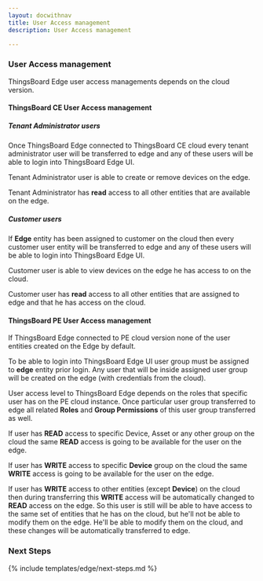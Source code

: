 ```yaml
---
layout: docwithnav
title: User Access management
description: User Access management

---
```

### User Access management

ThingsBoard Edge user access managements depends on the cloud version.
 
#### ThingsBoard CE User Access management
##### Tenant Administrator users
Once ThingsBoard Edge connected to ThingsBoard CE cloud every tenant administrator user will be transferred to edge and any of these users will be able to login into ThingsBoard Edge UI.

Tenant Administrator user is able to create or remove devices on the edge. 

Tenant Administrator has **read** access to all other entities that are available on the edge.   

##### Customer users
If **Edge** entity has been assigned to customer on the cloud then every customer user entity will be transferred to edge and any of these users will be able to login into ThingsBoard Edge UI.

Customer user is able to view devices on the edge he has access to on the cloud. 

Customer user has **read** access to all other entities that are assigned to edge and that he has access on the cloud.   

#### ThingsBoard PE User Access management
If ThingsBoard Edge connected to PE cloud version none of the user entities created on the Edge by default.

To be able to login into ThingsBoard Edge UI user group must be assigned to **edge** entity prior login.
Any user that will be inside assigned user group will be created on the edge (with credentials from the cloud).

User access level to ThingsBoard Edge depends on the roles that specific user has on the PE cloud instance. 
Once particular user group transferred to edge all related **Roles** and **Group Permissions** of this user group transferred as well.

If user has **READ** access to specific Device, Asset or any other group on the cloud the same **READ** access is going to be available for the user on the edge.

If user has **WRITE** access to specific **Device** group on the cloud the same **WRITE** access is going to be available for the user on the edge.

If user has **WRITE** access to other entities (except **Device**) on the cloud then during transferring this **WRITE** access will be automatically changed to **READ** access on the edge. So this user is still will be able to have access to the same set of entities that he has on the cloud, but he'll not be able to modify them on the edge. He'll be able to modify them on the cloud, and these changes will be automatically transferred to edge.

### Next Steps

{% include templates/edge/next-steps.md %}